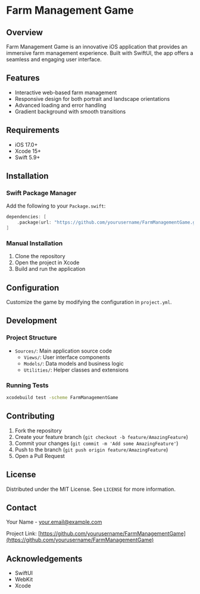 # Farm Management Game

## Overview

Farm Management Game is an innovative iOS application that provides an immersive farm management experience. Built with SwiftUI, the app offers a seamless and engaging user interface.

## Features

- Interactive web-based farm management
- Responsive design for both portrait and landscape orientations
- Advanced loading and error handling
- Gradient background with smooth transitions

## Requirements

- iOS 17.0+
- Xcode 15+
- Swift 5.9+

## Installation

### Swift Package Manager

Add the following to your `Package.swift`:

```swift
dependencies: [
    .package(url: "https://github.com/yourusername/FarmManagementGame.git", .upToNextMajor(from: "1.0.0"))
]
```

### Manual Installation

1. Clone the repository
2. Open the project in Xcode
3. Build and run the application

## Configuration

Customize the game by modifying the configuration in `project.yml`.

## Development

### Project Structure

- `Sources/`: Main application source code
  - `Views/`: User interface components
  - `Models/`: Data models and business logic
  - `Utilities/`: Helper classes and extensions

### Running Tests

```bash
xcodebuild test -scheme FarmManagementGame
```

## Contributing

1. Fork the repository
2. Create your feature branch (`git checkout -b feature/AmazingFeature`)
3. Commit your changes (`git commit -m 'Add some AmazingFeature'`)
4. Push to the branch (`git push origin feature/AmazingFeature`)
5. Open a Pull Request

## License

Distributed under the MIT License. See `LICENSE` for more information.

## Contact

Your Name - your.email@example.com

Project Link: [https://github.com/yourusername/FarmManagementGame](https://github.com/yourusername/FarmManagementGame)

## Acknowledgements

- SwiftUI
- WebKit
- Xcode 